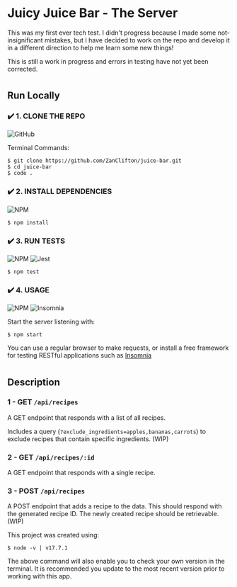 # Juicy Juice Bar - The Server

This was my first ever tech test. I didn't progress because I made some not-insignificant mistakes, but I have decided to work on the repo and develop it in a different direction to help me learn some new things!

This is still a work in progress and errors in testing have not yet been corrected.

#
## Run Locally

### ✔️ 1. CLONE THE REPO
![GitHub](https://img.shields.io/badge/github-%23121011.svg?style=for-the-badge&logo=github&logoColor=white)

Terminal Commands:
```
$ git clone https://github.com/ZanClifton/juice-bar.git
$ cd juice-bar
$ code .
```

### ✔️ 2. INSTALL DEPENDENCIES
![NPM](https://img.shields.io/badge/NPM-%23000000.svg?style=for-the-badge&logo=npm&logoColor=white)
```
$ npm install
```

### ✔️ 3. RUN TESTS
![NPM](https://img.shields.io/badge/NPM-%23000000.svg?style=for-the-badge&logo=npm&logoColor=white) ![Jest](https://img.shields.io/badge/-jest-%23C21325?style=for-the-badge&logo=jest&logoColor=white) 

```
$ npm test
```

### ✔️ 4. USAGE
![NPM](https://img.shields.io/badge/NPM-%23000000.svg?style=for-the-badge&logo=npm&logoColor=white) ![Insomnia](https://img.shields.io/badge/Insomnia-black?style=for-the-badge&logo=insomnia&logoColor=5849BE)

Start the server listening with:
```
$ npm start
```
You can use a regular browser to make requests, or install a free framework for testing RESTful applications such as [Insomnia](https://insomnia.rest/download)

#
## Description

### 1 - GET `/api/recipes`

A GET endpoint that responds with a list of all recipes.

Includes a query (`?exclude_ingredients=apples,bananas,carrots`) to exclude recipes that contain specific ingredients. (WIP)

### 2 - GET `/api/recipes/:id`

A GET endpoint that responds with a single recipe.

### 3 - POST `/api/recipes`

A POST endpoint that adds a recipe to the data. This should respond with the generated recipe ID. The newly created recipe should be retrievable. (WIP)

This project was created using:
```
$ node -v | v17.7.1
```

The above command will also enable you to check your own version in the terminal. It is recommended you update to the most recent version prior to working with this app.
